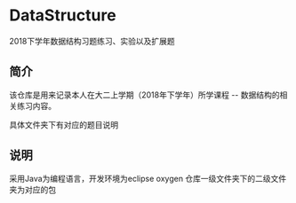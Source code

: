 # DataStructure

2018下学年数据结构习题练习、实验以及扩展题

## 简介

该仓库是用来记录本人在大二上学期（2018年下学年）所学课程 -- 数据结构的相关练习内容。 

具体文件夹下有对应的题目说明

## 说明

采用Java为编程语言，开发环境为eclipse oxygen
仓库一级文件夹下的二级文件夹为对应的包
